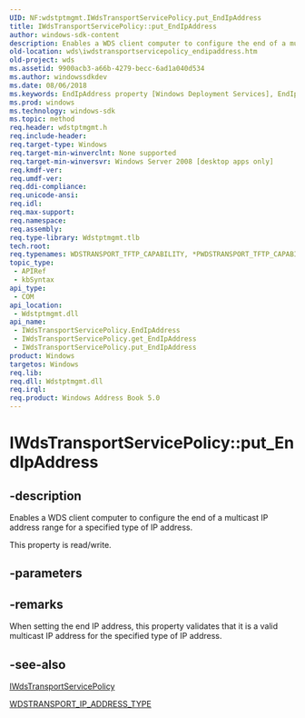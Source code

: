 ```yaml
---
UID: NF:wdstptmgmt.IWdsTransportServicePolicy.put_EndIpAddress
title: IWdsTransportServicePolicy::put_EndIpAddress
author: windows-sdk-content
description: Enables a WDS client computer to configure the end of a multicast IP address range for a specified type of IP address.
old-location: wds\iwdstransportservicepolicy_endipaddress.htm
old-project: wds
ms.assetid: 9900acb3-a66b-4279-becc-6ad1a040d534
ms.author: windowssdkdev
ms.date: 08/06/2018
ms.keywords: EndIpAddress property [Windows Deployment Services], EndIpAddress property [Windows Deployment Services],IWdsTransportServicePolicy interface, IWdsTransportServicePolicy interface [Windows Deployment Services],EndIpAddress property, IWdsTransportServicePolicy.EndIpAddress, IWdsTransportServicePolicy.put_EndIpAddress, IWdsTransportServicePolicy::EndIpAddress, IWdsTransportServicePolicy::get_EndIpAddress, IWdsTransportServicePolicy::put_EndIpAddress, put_EndIpAddress, wds.iwdstransportservicepolicy_endipaddress, wdstptmgmt/IWdsTransportServicePolicy::EndIpAddress, wdstptmgmt/IWdsTransportServicePolicy::get_EndIpAddress, wdstptmgmt/IWdsTransportServicePolicy::put_EndIpAddress
ms.prod: windows
ms.technology: windows-sdk
ms.topic: method
req.header: wdstptmgmt.h
req.include-header: 
req.target-type: Windows
req.target-min-winverclnt: None supported
req.target-min-winversvr: Windows Server 2008 [desktop apps only]
req.kmdf-ver: 
req.umdf-ver: 
req.ddi-compliance: 
req.unicode-ansi: 
req.idl: 
req.max-support: 
req.namespace: 
req.assembly: 
req.type-library: Wdstptmgmt.tlb
tech.root: 
req.typenames: WDSTRANSPORT_TFTP_CAPABILITY, *PWDSTRANSPORT_TFTP_CAPABILITY
topic_type:
 - APIRef
 - kbSyntax
api_type:
 - COM
api_location:
 - Wdstptmgmt.dll
api_name:
 - IWdsTransportServicePolicy.EndIpAddress
 - IWdsTransportServicePolicy.get_EndIpAddress
 - IWdsTransportServicePolicy.put_EndIpAddress
product: Windows
targetos: Windows
req.lib: 
req.dll: Wdstptmgmt.dll
req.irql: 
req.product: Windows Address Book 5.0
---
```


# IWdsTransportServicePolicy::put_EndIpAddress


## -description


Enables a WDS client computer to configure the end of a multicast IP address range for a specified type of IP address. 

This property is read/write.


## -parameters


## -remarks



When setting the end IP address, this property validates that it is a valid multicast IP address for the specified type of IP address. 




## -see-also




<a href="https://msdn.microsoft.com/0a522633-87da-426c-9778-30949257e931">IWdsTransportServicePolicy</a>



<a href="https://msdn.microsoft.com/11ed1cff-eeb6-41ab-86a1-af2db5b8e155">WDSTRANSPORT_IP_ADDRESS_TYPE</a>
 

 

